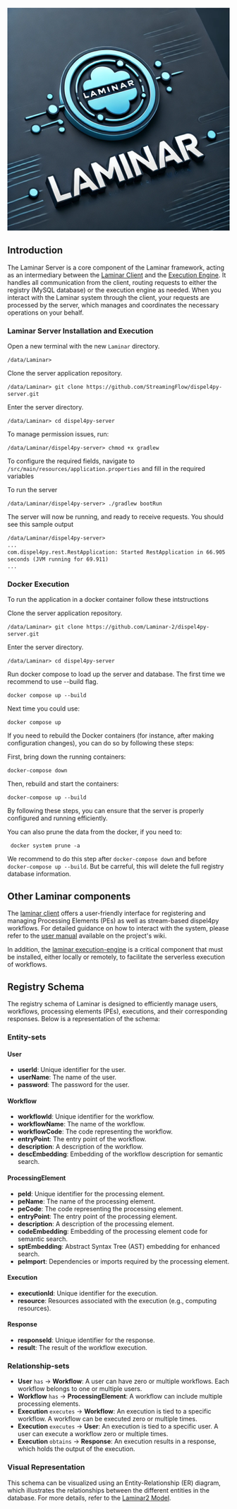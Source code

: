 ![Laminar Logo](logo.webp)

## Introduction

The Laminar Server is a core component of the Laminar framework, acting as an intermediary between the [Laminar Client](https://github.com/StreamingFlow/dispel4py-client) and the [Execution Engine](https://github.com/StreamingFlow/dispel4py-execution). It handles all communication from the client, routing requests to either the registry (MySQL database) or the execution engine as needed. When you interact with the Laminar system through the client, your requests are processed by the server, which manages and coordinates the necessary operations on your behalf.

### Laminar Server Installation and Execution
Open a new terminal with the new `Laminar` directory.
```
/data/Laminar> 
```
Clone the server application repository.
```
/data/Laminar> git clone https://github.com/StreamingFlow/dispel4py-server.git
```
Enter the server directory.
```
/data/Laminar> cd dispel4py-server
```
To manage permission issues, run:
```
/data/Laminar/dispel4py-server> chmod +x gradlew
```
To configure the required fields, navigate to `/src/main/resources/application.properties` and fill in the required variables

To run the server
```
/data/Laminar/dispel4py-server> ./gradlew bootRun
```
The server will now be running, and ready to receive requests. You should see this sample output
```
/data/Laminar/dispel4py-server>
...
com.dispel4py.rest.RestApplication: Started RestApplication in 66.905 seconds (JVM running for 69.911)
...
```

### Docker Execution 

To run the application in a docker container follow these intstructions 

Clone the server application repository.

```
/data/Laminar> git clone https://github.com/Laminar-2/dispel4py-server.git
```
Enter the server directory.
```
/data/Laminar> cd dispel4py-server
```
Run docker compose to load up the server and database. The first time we recommend to use --build flag. 
```
docker compose up --build
```

Next time you could use:
```
docker compose up
```

If you need to rebuild the Docker containers (for instance, after making configuration changes), you can do so by following these steps:

First, bring down the running containers:
```
docker-compose down
```
Then, rebuild and start the containers:
```
docker-compose up --build
```
By following these steps, you can ensure that the server is properly configured and running efficiently.

You can also prune the data from the docker, if you need to:
```
 docker system prune -a
```
We recommend to do this step after `docker-compose down` and before `docker-compose up --build`. But be carreful, this will delete the full registry database information.

## Other Laminar components

The [laminar client](https://github.com/StreamingFlow/dispel4py-client) offers a user-friendly interface for registering and managing Processing Elements (PEs) as well as stream-based dispel4py workflows. For detailed guidance on how to interact with the system, please refer to the [user manual](https://github.com/StreamingFlow/dispel4py-client/wiki) available on the project's wiki.

In addition, the [laminar execution-engine](https://github.com/StreamingFlow/dispel4py-execution) is a critical component that must be installed, either locally or remotely, to facilitate the serverless execution of workflows.

## Registry Schema


The registry  schema of Laminar is designed to efficiently manage users, workflows, processing elements (PEs), executions, and their corresponding responses. Below is a representation of the schema:

### Entity-sets

#### User
- **userId**: Unique identifier for the user.
- **userName**: The name of the user.
- **password**: The password for the user.

#### Workflow
- **workflowId**: Unique identifier for the workflow.
- **workflowName**: The name of the workflow.
- **workflowCode**: The code representing the workflow.
- **entryPoint**: The entry point of the workflow.
- **description**: A description of the workflow.
- **descEmbedding**: Embedding of the workflow description for semantic search.

#### ProcessingElement
- **peId**: Unique identifier for the processing element.
- **peName**: The name of the processing element.
- **peCode**: The code representing the processing element.
- **entryPoint**: The entry point of the processing element.
- **description**: A description of the processing element.
- **codeEmbedding**: Embedding of the processing element code for semantic search.
- **sptEmbedding**: Abstract Syntax Tree (AST) embedding for enhanced search.
- **peImport**: Dependencies or imports required by the processing element.

#### Execution
- **executionId**: Unique identifier for the execution.
- **resource**: Resources associated with the execution (e.g., computing resources).

#### Response
- **responseId**: Unique identifier for the response.
- **result**: The result of the workflow execution.

### Relationship-sets

- **User** `has` → **Workflow**: A user can have zero or multiple workflows. Each workflow belongs to one or multiple users.
- **Workflow** `has` → **ProcessingElement**: A workflow can include multiple processing elements. 
- **Execution** `executes` → **Workflow**: An execution is tied to a specific workflow. A workflow can be executed zero or multiple times.
- **Execution** `executes` → **User**: An execution is tied to a specific user. A user can execute a workflow zero or multiple times.
- **Execution** `obtains` → **Response**: An execution results in a response, which holds the output of the execution.

### Visual Representation

This schema can be visualized using an Entity-Relationship (ER) diagram, which illustrates the relationships between the different entities in the database. For more details, refer to the [Laminar2 Model](laminar2model.png).

